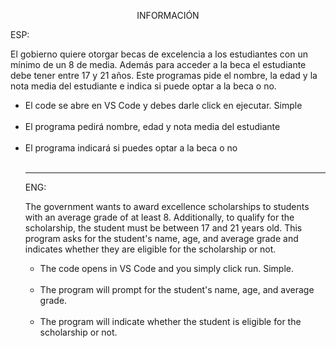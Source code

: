 <p align="center">INFORMACIÓN</p>

ESP:

El gobierno quiere otorgar becas de excelencia a los estudiantes con un mínimo de un 8 de media.
Además para acceder a la beca el estudiante debe tener entre 17 y 21 años. 
Este programas pide el nombre, la edad y la nota media del estudiante e indica si puede optar a la beca o no.

<ul>
<li>El code se abre en VS Code y debes darle click en ejecutar. Simple </li>
<br>
<li>El programa pedirá nombre, edad y nota media del estudiante </li>
<br>

<li>El programa indicará si puedes optar a la beca o no</li>
<br>



---

ENG:

The government wants to award excellence scholarships to students with an average grade of at least 8. Additionally, to qualify for the scholarship, the student must be between 17 and 21 years old. This program asks for the student's name, age, and average grade and indicates whether they are eligible for the scholarship or not.

<ul>
<li>The code opens in VS Code and you simply click run. Simple.</li>
<br>
<li>The program will prompt for the student's name, age, and average grade.</li>
<br>
<li>The program will indicate whether the student is eligible for the scholarship or not.</li>
<br>
</ul>


